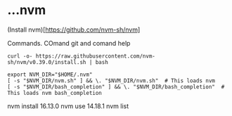 # ...nvm


(Install nvm)[https://github.com/nvm-sh/nvm]

Commands. COmand git and comand help
```
curl -o- https://raw.githubusercontent.com/nvm-sh/nvm/v0.39.0/install.sh | bash

export NVM_DIR="$HOME/.nvm"
[ -s "$NVM_DIR/nvm.sh" ] && \. "$NVM_DIR/nvm.sh"  # This loads nvm
[ -s "$NVM_DIR/bash_completion" ] && \. "$NVM_DIR/bash_completion"  # This loads nvm bash_completion

```

nvm install 16.13.0
nvm use 14.18.1
nvm list

